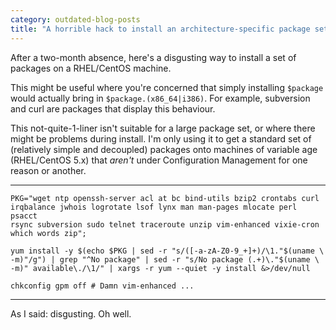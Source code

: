 ```yaml
---
category: outdated-blog-posts
title: "A horrible hack to install an architecture-specific package set on RHEL/CentOS"
---
```


After a two-month absence, here's a disgusting way to install a set of
packages on a RHEL/CentOS machine.

This might be useful where you're concerned that simply installing
`$package` would actually bring in `$package.(x86_64|i386)`. For
example, subversion and curl are packages that display this behaviour.

This not-quite-1-liner isn't suitable for a large package set, or where
there might be problems during install. I'm only using it to get a
standard set of (relatively simple and decoupled) packages onto machines
of variable age (RHEL/CentOS 5.x) that *aren't* under Configuration
Management for one reason or another.

------------------------------------------------------------------------

    PKG="wget ntp openssh-server acl at bc bind-utils bzip2 crontabs curl
    irqbalance jwhois logrotate lsof lynx man man-pages mlocate perl psacct
    rsync subversion sudo telnet traceroute unzip vim-enhanced vixie-cron
    which words zip";

    yum install -y $(echo $PKG | sed -r "s/([-a-zA-Z0-9_+]+)/\1."$(uname \
    -m)"/g") | grep "^No package" | sed -r "s/No package (.+)\."$(uname \
    -m)" available\./\1/" | xargs -r yum --quiet -y install &>/dev/null

    chkconfig gpm off # Damn vim-enhanced ...

------------------------------------------------------------------------

As I said: disgusting. Oh well.
